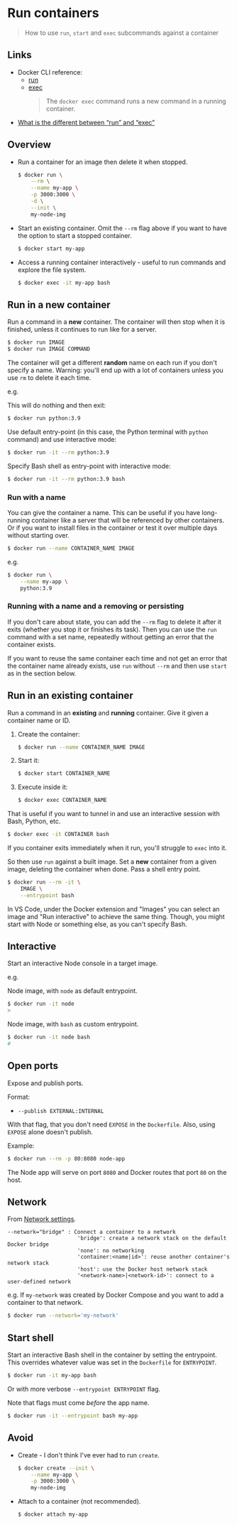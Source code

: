 # Run containers
> How to use `run`, `start` and `exec` subcommands against a container


## Links

- Docker CLI reference:
	- [run](https://docs.docker.com/engine/reference/run/)
	- [exec](https://docs.docker.com/engine/reference/commandline/exec/)
		> The `docker exec` command runs a new command in a running container.
- [What is the different between “run” and “exec”](https://chankongching.wordpress.com/2017/03/17/docker-what-is-the-different-between-run-and-exec/)


## Overview

- Run a container for an image then delete it when stopped.
    ```sh
    $ docker run \
        --rm \
        --name my-app \
        -p 3000:3000 \
        -d \
        --init \
        my-node-img
    ```
- Start an existing container. Omit the `--rm` flag above if you want to have the option to start a stopped container.
    ```sh
    $ docker start my-app
    ```
- Access a running container interactively - useful to run commands and explore the file system.
    ```sh
    $ docker exec -it my-app bash
    ```
    
## Run in a new container

Run a command in a **new** container. The container will then stop when it is finished, unless it continues to run like for a server.

```sh
$ docker run IMAGE
$ docker run IMAGE COMMAND
```

The container will get a different **random** name on each run if you don't specify a name. Warning: you'll end up with a lot of containers unless you use `rm` to delete it each time.

e.g.

This will do nothing and then exit:

```sh
$ docker run python:3.9
```

Use default entry-point (in this case, the Python terminal with `python` command) and use interactive mode:

```sh
$ docker run -it --rm python:3.9
```

Specify Bash shell as entry-point with interactive mode:

```sh
$ docker run -it --rm python:3.9 bash
```

### Run with a name

You can give the container a name. This can be useful if you have long-running container like a server that will be referenced by other containers. Or if you want to install files in the container or test it over multiple days without starting over.

```sh
$ docker run --name CONTAINER_NAME IMAGE
```

e.g.

```sh
$ docker run \
    --name my-app \
    python:3.9
```

### Running with a name and a removing or persisting

If you don't care about state, you can add the `--rm` flag to delete it after it exits (whether you stop it or finishes its task). Then you can use the `run` command with a set name, repeatedly without getting an error that the container exists.

If you want to reuse the same container each time and not get an error that the container name already exists, use `run` without `--rm` and then use `start` as in the section below.

## Run in an existing container

Run a command in an **existing** and **running** container. Give it given a container name or ID.

1. Create the container:
    ```sh
    $ docker run --name CONTAINER_NAME IMAGE
    ```
1. Start it:
    ```sh
    $ docker start CONTAINER_NAME
    ```
1. Execute inside it:
    ```sh
    $ docker exec CONTAINER_NAME
    ```

That is useful if you want to tunnel in and use an interactive session with Bash, Python, etc.

```sh
$ docker exec -it CONTAINER bash
```

If you container exits immediately when it run, you'll struggle to `exec` into it.

So then use `run` against a built image. Set a **new** container from a given image, deleting the container when done. Pass a shell entry point.

```sh
$ docker run --rm -it \
    IMAGE \
    --entrypoint bash
```

In VS Code, under the Docker extension and "Images" you can select an image and "Run interactive" to achieve the same thing. Though, you might start with Node or something else, as you can't specify Bash.


## Interactive

Start an interactive Node console in a target image.

e.g. 

Node image, with `node` as default entrypoint.

```sh
$ docker run -it node
>
```

Node image, with `bash` as custom entrypoint.

```sh
$ docker run -it node bash
#
```


## Open ports

Expose and publish ports.

Format:

- `--publish EXTERNAL:INTERNAL`

With that flag, that you don't need `EXPOSE` in the `Dockerfile`. Also, using `EXPOSE` alone doesn't publish.

Example:

```sh
$ docker run --rm -p 80:8080 node-app
```

The Node app will serve on port `8080` and Docker routes that port `80` on the host.


## Network

From [Network settings](https://docs.docker.com/engine/reference/run/#network-settings).

```
--network="bridge" : Connect a container to a network
                      'bridge': create a network stack on the default Docker bridge
                      'none': no networking
                      'container:<name|id>': reuse another container's network stack
                      'host': use the Docker host network stack
                      '<network-name>|<network-id>': connect to a user-defined network
```

e.g. If `my-network` was created by Docker Compose and you want to add a container to that network.

```sh
$ docker run --network='my-network'
```

## Start shell

Start an interactive Bash shell in the container by setting the entrypoint. This overrides whatever value was set in the `Dockerfile` for `ENTRYPOINT`.

```sh
$ docker run -it my-app bash
```

Or with more verbose `--entrypoint ENTRYPOINT` flag.

Note that flags must come _before_ the app name.

```sh
$ docker run -it --entrypoint bash my-app 
```


## Avoid

- Create - I don't think I've ever had to run `create`.
    ```sh
    $ docker create --init \
        --name my-app \
        -p 3000:3000 \
        my-node-img
    ```
- Attach to a container (not recommended).
    ```sh
    $ docker attach my-app
    ```
